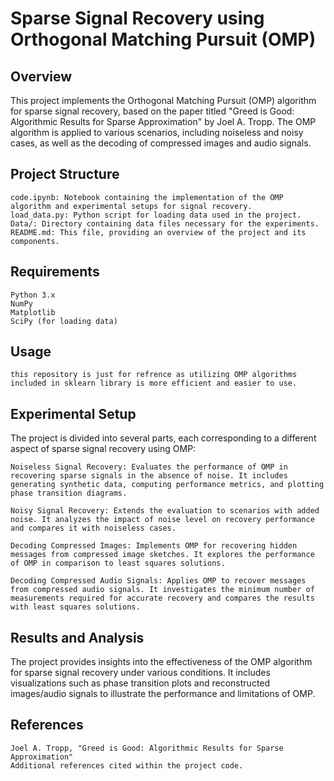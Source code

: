 # Sparse Signal Recovery using Orthogonal Matching Pursuit (OMP)
## Overview

This project implements the Orthogonal Matching Pursuit (OMP) algorithm for sparse signal recovery, based on the paper titled "Greed is Good: Algorithmic Results for Sparse Approximation" by Joel A. Tropp. The OMP algorithm is applied to various scenarios, including noiseless and noisy cases, as well as the decoding of compressed images and audio signals.

## Project Structure

    code.ipynb: Notebook containing the implementation of the OMP algorithm and experimental setups for signal recovery.
    load_data.py: Python script for loading data used in the project.
    Data/: Directory containing data files necessary for the experiments.
    README.md: This file, providing an overview of the project and its components.

## Requirements

    Python 3.x
    NumPy
    Matplotlib
    SciPy (for loading data)

## Usage
    this repository is just for refrence as utilizing OMP algorithms included in sklearn library is more efficient and easier to use.

## Experimental Setup

The project is divided into several parts, each corresponding to a different aspect of sparse signal recovery using OMP:

    Noiseless Signal Recovery: Evaluates the performance of OMP in recovering sparse signals in the absence of noise. It includes generating synthetic data, computing performance metrics, and plotting phase transition diagrams.

    Noisy Signal Recovery: Extends the evaluation to scenarios with added noise. It analyzes the impact of noise level on recovery performance and compares it with noiseless cases.

    Decoding Compressed Images: Implements OMP for recovering hidden messages from compressed image sketches. It explores the performance of OMP in comparison to least squares solutions.

    Decoding Compressed Audio Signals: Applies OMP to recover messages from compressed audio signals. It investigates the minimum number of measurements required for accurate recovery and compares the results with least squares solutions.

## Results and Analysis

The project provides insights into the effectiveness of the OMP algorithm for sparse signal recovery under various conditions. It includes visualizations such as phase transition plots and reconstructed images/audio signals to illustrate the performance and limitations of OMP.

## References

    Joel A. Tropp, "Greed is Good: Algorithmic Results for Sparse Approximation"
    Additional references cited within the project code.

